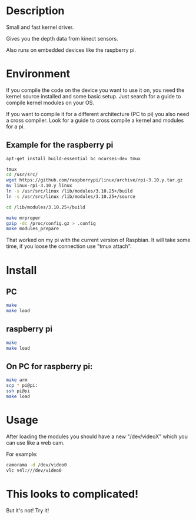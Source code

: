 Description
================
Small and fast kernel driver.

Gives you the depth data from kinect sensors.

Also runs on embedded devices like the raspberry pi.


Environment
=========
If you compile the code on the device you want to use it on, you need the kernel source installed and some basic setup. Just search for a guide to compile kernel modules on your OS.

If you want to compile it for a different architecture (PC to pi) you also need a cross compiler. 
Look for a guide to cross compile a kernel and modules for a pi.

Example for the raspberry pi
--------------------------------------------
```Bash
apt-get install build-essential bc ncurses-dev tmux

tmux
cd /usr/src/
wget https://github.com/raspberrypi/linux/archive/rpi-3.10.y.tar.gz
mv linux-rpi-3.10.y linux
ln -s /usr/src/linux /lib/modules/3.10.25+/build
ln -s /usr/src/linux /lib/modules/3.10.25+/source

cd /lib/modules/3.10.25+/build

make mrproper
gzip -dc /proc/config.gz > .config
make modules_prepare 
```

That worked on my pi with the current version of Raspbian. It will take some time, if you loose the connection use "tmux attach".


Install
===================

PC
--
```Bash
make
make load
```

raspberry pi
-------------
```Bash 
make
make load
```

On PC for raspberry pi:
-----------------------
```Bash
make arm
scp * pi@pi:
ssh pi@pi
make load
```

Usage
=====
After loading the modules you should have a new "/dev/videoX" which you can use like a web cam.

For example:
```Bash
camorama -d /dev/video0
vlc v4l:///dev/video0
```

This looks to complicated!
=====================================
But it's not! Try it!
